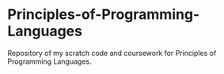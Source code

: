 # Principles-of-Programming-Languages
Repository of my scratch code and coursework for Principles of Programming Languages.
